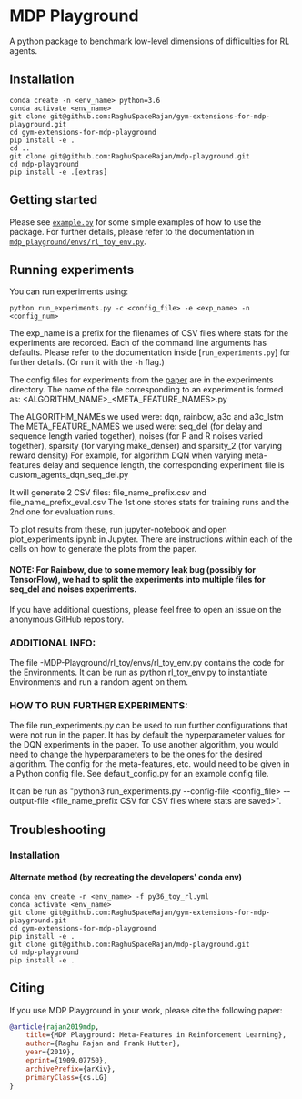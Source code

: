 # MDP Playground
A python package to benchmark low-level dimensions of difficulties for RL agents.

## Installation
```
conda create -n <env_name> python=3.6
conda activate <env_name>
git clone git@github.com:RaghuSpaceRajan/gym-extensions-for-mdp-playground.git
cd gym-extensions-for-mdp-playground
pip install -e .
cd ..
git clone git@github.com:RaghuSpaceRajan/mdp-playground.git
cd mdp-playground
pip install -e .[extras]
```

## Getting started
Please see [`example.py`](example.py) for some simple examples of how to use the package. For further details, please refer to the documentation in [`mdp_playground/envs/rl_toy_env.py`](mdp_playground/envs/rl_toy_env.py).

## Running experiments
You can run experiments using:
```
python run_experiments.py -c <config_file> -e <exp_name> -n <config_num>
```
The exp_name is a prefix for the filenames of CSV files where stats for the experiments are recorded.
Each of the command line arguments has defaults. Please refer to the documentation inside [`run_experiments.py`] for further details. (Or run it with the `-h` flag.)

The config files for experiments from the [paper](https://arxiv.org/abs/1909.07750) are in the experiments directory.
The name of the file corresponding to an experiment is formed as: <ALGORITHM_NAME>_<META_FEATURE_NAMES>.py

The ALGORITHM_NAMEs we used were: dqn, rainbow, a3c and a3c_lstm
The META_FEATURE_NAMES we used were: seq_del (for delay and sequence length varied together), noises (for P and R noises varied together), sparsity (for varying make_denser) and sparsity_2 (for varying reward density)
For example, for algorithm DQN when varying meta-features delay and sequence length, the corresponding experiment file is custom_agents_dqn_seq_del.py



It will generate 2 CSV files: file_name_prefix.csv and file_name_prefix_eval.csv
The 1st one stores stats for training runs and the 2nd one for evaluation runs.

To plot results from these, run jupyter-notebook and open plot_experiments.ipynb in Jupyter. There are instructions within each of the cells on how to generate the plots from the paper.

#### NOTE: For Rainbow, due to some memory leak bug (possibly for TensorFlow), we had to split the experiments into multiple files for seq_del and noises experiments.

If you have additional questions, please feel free to open an issue on the anonymous GitHub repository.


### ADDITIONAL INFO:
The file -MDP-Playground/rl_toy/envs/rl_toy_env.py contains the code for the Environments. It can be run as python rl_toy_env.py to instantiate Environments and run a random agent on them.


### HOW TO RUN FURTHER EXPERIMENTS:
The file run_experiments.py can be used to run further configurations that were not run in the paper. It has by default the hyperparameter values for the DQN experiments in the paper. To use another algorithm, you would need to change the hyperparameters to be the ones for the desired algorithm. The config for the meta-features, etc. would need to be given in a Python config file. See default_config.py for an example config file.

It can be run as "python3 run_experiments.py --config-file <config_file> --output-file <file_name_prefix CSV for CSV files where stats are saved>".

## Troubleshooting
### Installation
#### Alternate method (by recreating the developers' conda env)
```
conda env create -n <env_name> -f py36_toy_rl.yml
conda activate <env_name>
git clone git@github.com:RaghuSpaceRajan/gym-extensions-for-mdp-playground.git
cd gym-extensions-for-mdp-playground
pip install -e .
git clone git@github.com:RaghuSpaceRajan/mdp-playground.git
cd mdp-playground
pip install -e .
```

## Citing
If you use MDP Playground in your work, please cite the following paper:

```bibtex
@article{rajan2019mdp,
    title={MDP Playground: Meta-Features in Reinforcement Learning},
    author={Raghu Rajan and Frank Hutter},
    year={2019},
    eprint={1909.07750},
    archivePrefix={arXiv},
    primaryClass={cs.LG}
}
```
